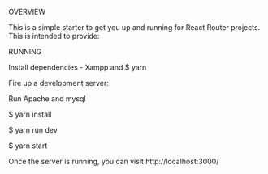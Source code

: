 OVERVIEW

This is a simple starter to get you up and running for React Router projects. This is intended to provide:

RUNNING

Install dependencies - Xampp and $ yarn 

Fire up a development server:

Run Apache and  mysql

$ yarn install

$ yarn run dev

$ yarn start

Once the server is running, you can visit http://localhost:3000/
